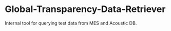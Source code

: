 # Global-Transparency-Data-Retriever

Internal tool for querying test data from MES and Acoustic DB.
